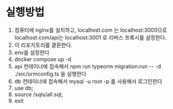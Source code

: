 # 실행방법
1. 컴퓨터에 nginx를 설치하고, localhost.com 는 localhost:3000으로 localhost.com/api는 localhost:3001 로 리버스 프록시를 설정한다.
1. 이 리포지토리를 클론한다.
2. env를 설정한다
3. docker compose up -d
4. api 컨테이너에 접속해서 npm run typeorm migration:run -- -d ./src/ormconfig.ts 을 실행한다
5. db 컨테이너에 접속해서 mysql -u root -p 를 사용해서 로그인한다
6. use db;
7. source /sqls/all.sql;
8. exit
